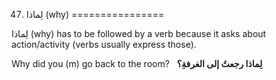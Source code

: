 47. لِماذا (why)
================

لِماذا (why) has to be followed by a verb because it asks about
action/activity (verbs usually express those).

Why did you (m) go back to the room?   **لِماذا رجعتُ إلی الغرفةِ؟**


